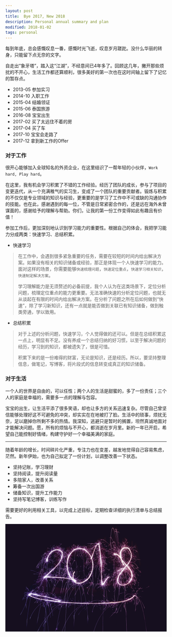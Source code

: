 ```yaml
---
layout: post
title:  Bye 2017, New 2018
description: Personal annual summary and plan
modified: 2018-01-02
tags: personal
---
```


每到年底，总会感慨叹息一番，感慨时光飞逝，叹息岁月蹉跎。没什么华丽的转身，只能留下点无奈的文字。

自走出“象牙塔”，踏入这“江湖”，不经意间已4年多了。回顾这几年，撇开那些烦扰的不开心，生活工作都还算顺利，很多美好的第一次也在这时间轴上留下了记忆的暂存点。

+ 2013-05 参加实习
+ 2014-10 入职工作
+ 2015-04 结婚领证
+ 2015-06 泰国旅游
+ 2016-08 宝宝出生
+ 2017-02 买了太远住不着的房
+ 2017-04 买了车
+ 2017-10 宝宝会走路了
+ 2017-12 拿到新工作的Offer


### 对于工作
很开心能够加入全球知名的外资企业，在这里结识了一帮年轻的小伙伴，`Work hard, Play hard`。

在这里，我有机会学习积累了不错的工作经验。经历了团队的成长，参与了项目的变更迭代，从一个充满稚气的实习生，变成了一个团队的重要贡献者。锻炼与积累的不仅仅是专业领域的知识与经验，更重要的是学习了工作中不可或缺的沟通协作的技能。也在此，感谢遇到的每一位，不管是日常紧密合作的，还是远在海外未曾谋面的，感谢给予的理解与帮助。你们，让我的第一份工作变得如此有趣且有价值！

参加工作后，更加深刻地认识到学习能力的重要性。根据自己的体会，我把学习能力分成两类：快速学习、总结积累。
+ 快速学习
> 在工作中，会遇到很多紧急重要的任务，需要在较短的时间内给出解决方案。如果没有相关的知识储备或经验，那正是体现一个人快速学习的能力。面对这样的场景，你需要能够`快速梳理问题`，`快速定位重点`，`快速学习相关知识`，`快速制定解决方案`。
>
> 学习理解能力是无须赘述的必备前提，我个人认为在这类场景下，定位分析问题，梳理定位重点的能力更重要。无法准确快速的分析定位问题，也就无从谈起在有限的时间内给出解决方案。在分析了问题之所在后如何做到“快速”，除了学习新知识，还有一点就是能否做到关联已有知识储备，做到触类旁通，学以致用。

+ 总结积累
> 对于上述的分析问题，快速学习，个人觉得做的还可以。但是在总结积累这一点上，明显有不足。没有养成一个总结归纳的好习惯，以至于解决问题的经历，学习到的知识，都被遗失了，很是可惜。
>
> 积累下来的是一份难得的财富，无论是知识，还是经历。所以，要坚持整理信息，做笔记，写博客，将片段式的信息转变成真正的知识储备。

### 对于生活
一个人的世界是自由的，可以任性；两个人的生活是甜蜜的，多了一份责任；三个人的家庭是幸福的，需要多一点的理解与包容。

宝宝的出生，让生活平添了很多笑语，却也让多方的关系迅速复杂。尽管自己曾坚信能够处理好这不可避免的冲突，却实实在在地被打了脸。生活中的琐事，烦扰无奈，足以磨掉你所剩不多的热情。我深知，逃避只是暂时的搁置，坦然真诚地面对才能解决问题。愿，所有的烦恼与不开心，都消逝在岁月里。新的一年已开启，希望自己能控制好情绪，构建守护好一个幸福美满的家庭。

---

随着年龄的增长，时间碎片化严重，专注力也在变差，越发地觉得自己容易焦虑，茫然。新年伊始，也为自己拟定了一份计划，以调整改善一下状态。

+ 坚持记账，学习理财
+ 坚持阅读，提升阅读量
+ 多陪家人，改善关系
+ 筹备一次出国游
+ 储备知识，提升工作能力
+ 坚持写笔记博客，训练写作

需要更好的利用相关工具，以完成上述目标，定期检查详细的执行清单与总结报告。

![Happy-New-Year-2018](/assets/images/2018.png)
